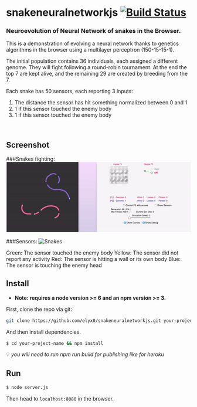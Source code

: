 # snakeneuralnetworkjs [![Build Status][travis-image]][travis-url]


### Neuroevolution of Neural Network of snakes in the Browser.

This is a demonstration of evolving a neural network thanks to genetics algorithms in the browser
using a multilayer perceptron (150-15-15-1).

The initial population contains 36 individuals, each assigned a different genome.
They will fight following a round-robin tournament.
At the end the top 7 are kept alive, and the remaining 29 are created by breeding from the 7.

Each snake has 50 sensors, each reporting 3 inputs:
1) The distance the sensor has hit something normalized between 0 and 1
2) 1 if this sensor touched the enemy body
3) 1 if this sensor touched the enemy body

<br/>


## Screenshot

###Snakes fighting:
![Snakes](/demo/demo.gif)

###Sensors:
![Snakes](/demo/sensors.gif)

Green: The sensor touched the enemy body
Yellow: The sensor did not report any activity
Red: The sensor is hitting a wall or its own body
Blue: The sensor is touching the enemy head

## Install

* **Note: requires a node version >= 6 and an npm version >= 3.**

First, clone the repo via git:

```bash
git clone https://github.com/elyx0/snakeneuralnetworkjs.git your-project-name
```

And then install dependencies.

```bash
$ cd your-project-name && npm install
```

:bulb: *you will need to run npm run build for publishing like for heroku*

## Run

```bash
$ node server.js
```
Then head to `localhost:8080` in the browser.

[travis-image]: https://travis-ci.org/elyx0/snakeneuralnetworkjs.svg?branch=master
[travis-url]: https://travis-ci.org/elyx0/snakeneuralnetworkjs
